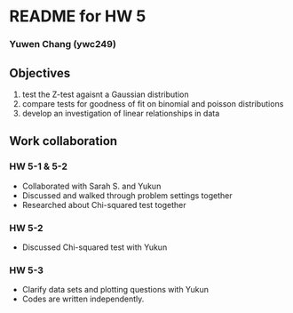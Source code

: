 # README for HW 5

### Yuwen Chang (ywc249)

## Objectives
1. test the Z-test agaisnt a Gaussian distribution
2. compare tests for goodness of fit on binomial and poisson distributions
3. develop an investigation of linear relationships in data

## Work collaboration
### HW 5-1 & 5-2
- Collaborated with Sarah S. and Yukun
- Discussed and walked through problem settings together
- Researched about Chi-squared test together

### HW 5-2
- Discussed Chi-squared test with Yukun

### HW 5-3
- Clarify data sets and plotting questions with Yukun
- Codes are written independently.